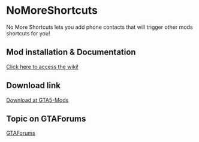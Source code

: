 # NoMoreShortcuts

No More Shortcuts lets you add phone contacts that will trigger other mods shortcuts for you!

Mod installation & Documentation
---
[Click here to access the wiki!](https://github.com/Bob74/NoMoreShortcuts/wiki)

Download link
---
[Download at GTA5-Mods](https://gta5-mods.com/scripts/no-more-shortcuts)

Topic on GTAForums
---
[GTAForums](http://gtaforums.com/topic/906674-no-more-shortcuts/)
